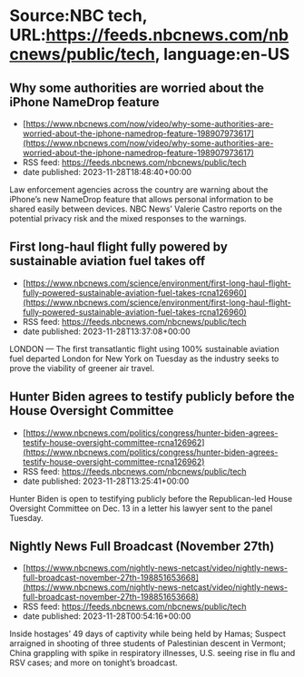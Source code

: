 # Source:NBC tech, URL:https://feeds.nbcnews.com/nbcnews/public/tech, language:en-US

## Why some authorities are worried about the iPhone NameDrop feature
 - [https://www.nbcnews.com/now/video/why-some-authorities-are-worried-about-the-iphone-namedrop-feature-198907973617](https://www.nbcnews.com/now/video/why-some-authorities-are-worried-about-the-iphone-namedrop-feature-198907973617)
 - RSS feed: https://feeds.nbcnews.com/nbcnews/public/tech
 - date published: 2023-11-28T18:48:40+00:00

Law enforcement agencies across the country are warning about the iPhone’s new NameDrop feature that allows personal information to be shared easily between devices. NBC News’ Valerie Castro reports on the potential privacy risk and the mixed responses to the warnings.

## First long-haul flight fully powered by sustainable aviation fuel takes off
 - [https://www.nbcnews.com/science/environment/first-long-haul-flight-fully-powered-sustainable-aviation-fuel-takes-rcna126960](https://www.nbcnews.com/science/environment/first-long-haul-flight-fully-powered-sustainable-aviation-fuel-takes-rcna126960)
 - RSS feed: https://feeds.nbcnews.com/nbcnews/public/tech
 - date published: 2023-11-28T13:37:08+00:00

LONDON — The first transatlantic flight using 100% sustainable aviation fuel departed London for New York on Tuesday as the industry seeks to prove the viability of greener air travel.

## Hunter Biden agrees to testify publicly before the House Oversight Committee
 - [https://www.nbcnews.com/politics/congress/hunter-biden-agrees-testify-house-oversight-committee-rcna126962](https://www.nbcnews.com/politics/congress/hunter-biden-agrees-testify-house-oversight-committee-rcna126962)
 - RSS feed: https://feeds.nbcnews.com/nbcnews/public/tech
 - date published: 2023-11-28T13:25:41+00:00

Hunter Biden is open to testifying publicly before the Republican-led House Oversight Committee on Dec. 13 in a letter his lawyer sent to the panel Tuesday.

## Nightly News Full Broadcast (November 27th)
 - [https://www.nbcnews.com/nightly-news-netcast/video/nightly-news-full-broadcast-november-27th-198851653668](https://www.nbcnews.com/nightly-news-netcast/video/nightly-news-full-broadcast-november-27th-198851653668)
 - RSS feed: https://feeds.nbcnews.com/nbcnews/public/tech
 - date published: 2023-11-28T00:54:16+00:00

Inside hostages’ 49 days of captivity while being held by Hamas; Suspect arraigned in shooting of three students of Palestinian descent in Vermont; China grappling with spike in respiratory illnesses, U.S. seeing rise in flu and RSV cases; and more on tonight’s broadcast.

